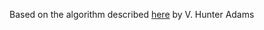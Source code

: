 Based on the algorithm described [here](https://vanhunteradams.com/Pico/Animal_Movement/Boids-algorithm.html) by V. Hunter Adams